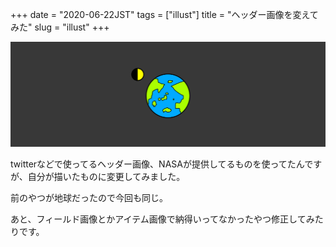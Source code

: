 +++
date = "2020-06-22JST"
tags = ["illust"]
title = "ヘッダー画像を変えてみた"
slug = "illust"
+++

![](/img/game/f_hosi_1.2.png)

twitterなどで使ってるヘッダー画像、NASAが提供してるものを使ってたんですが、自分が描いたものに変更してみました。

前のやつが地球だったので今回も同じ。

あと、フィールド画像とかアイテム画像で納得いってなかったやつ修正してみたりです。

